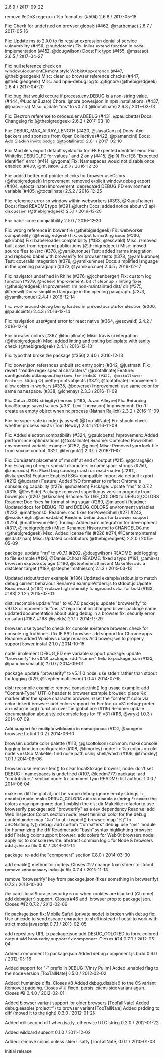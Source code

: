 2.6.9 / 2017-09-22

remove ReDoS regexp in %o formatter (#504)
2.6.8 / 2017-05-18

Fix: Check for undefined on browser globals (#462, @marbemac)
2.6.7 / 2017-05-16

Fix: Update ms to 2.0.0 to fix regular expression denial of service vulnerability (#458, @hubdotcom)
Fix: Inline extend function in node implementation (#452, @dougwilson)
Docs: Fix typo (#455, @msasad)
2.6.5 / 2017-04-27

Fix: null reference check on window.documentElement.style.WebkitAppearance (#447, @thebigredgeek)
Misc: clean up browser reference checks (#447, @thebigredgeek)
Misc: add npm-debug.log to .gitignore (@thebigredgeek)
2.6.4 / 2017-04-20

Fix: bug that would occure if process.env.DEBUG is a non-string value. (#444, @LucianBuzzo)
Chore: ignore bower.json in npm installations. (#437, @joaovieira)
Misc: update "ms" to v0.7.3 (@tootallnate)
2.6.3 / 2017-03-13

Fix: Electron reference to process.env.DEBUG (#431, @paulcbetts)
Docs: Changelog fix (@thebigredgeek)
2.6.2 / 2017-03-10

Fix: DEBUG_MAX_ARRAY_LENGTH (#420, @slavaGanzin)
Docs: Add backers and sponsors from Open Collective (#422, @piamancini)
Docs: Add Slackin invite badge (@tootallnate)
2.6.1 / 2017-02-10

Fix: Module's export default syntax fix for IE8 Expected identifier error
Fix: Whitelist DEBUG_FD for values 1 and 2 only (#415, @pi0)
Fix: IE8 "Expected identifier" error (#414, @vgoma)
Fix: Namespaces would not disable once enabled (#409, @musikov)
2.6.0 / 2016-12-28

Fix: added better null pointer checks for browser useColors (@thebigredgeek)
Improvement: removed explicit window.debug export (#404, @tootallnate)
Improvement: deprecated DEBUG_FD environment variable (#405, @tootallnate)
2.5.2 / 2016-12-25

Fix: reference error on window within webworkers (#393, @KlausTrainer)
Docs: fixed README typo (#391, @lurch)
Docs: added notice about v3 api discussion (@thebigredgeek)
2.5.1 / 2016-12-20

Fix: babel-core compatibility
2.5.0 / 2016-12-20

Fix: wrong reference in bower file (@thebigredgeek)
Fix: webworker compatibility (@thebigredgeek)
Fix: output formatting issue (#388, @kribblo)
Fix: babel-loader compatibility (#383, @escwald)
Misc: removed built asset from repo and publications (@thebigredgeek)
Misc: moved source files to /src (#378, @yamikuronue)
Test: added karma integration and replaced babel with browserify for browser tests (#378, @yamikuronue)
Test: coveralls integration (#378, @yamikuronue)
Docs: simplified language in the opening paragraph (#373, @yamikuronue)
2.4.5 / 2016-12-17

Fix: navigator undefined in Rhino (#376, @jochenberger)
Fix: custom log function (#379, @hsiliev)
Improvement: bit of cleanup + linting fixes (@thebigredgeek)
Improvement: rm non-maintainted dist/ dir (#375, @freewil)
Docs: simplified language in the opening paragraph. (#373, @yamikuronue)
2.4.4 / 2016-12-14

Fix: work around debug being loaded in preload scripts for electron (#368, @paulcbetts)
2.4.3 / 2016-12-14

Fix: navigation.userAgent error for react native (#364, @escwald)
2.4.2 / 2016-12-14

Fix: browser colors (#367, @tootallnate)
Misc: travis ci integration (@thebigredgeek)
Misc: added linting and testing boilerplate with sanity check (@thebigredgeek)
2.4.1 / 2016-12-13

Fix: typo that broke the package (#356)
2.4.0 / 2016-12-13

Fix: bower.json references unbuilt src entry point (#342, @justmatt)
Fix: revert "handle regex special characters" (@tootallnate)
Feature: configurable util.inspect()`options for NodeJS (#327, @tootallnate)
Feature: %O`(big O) pretty-prints objects (#322, @tootallnate)
Improvement: allow colors in workers (#335, @botverse)
Improvement: use same color for same namespace. (#338, @lchenay)
2.3.3 / 2016-11-09

Fix: Catch JSON.stringify() errors (#195, Jovan Alleyne)
Fix: Returning localStorage saved values (#331, Levi Thomason)
Improvement: Don't create an empty object when no process (Nathan Rajlich)
2.3.2 / 2016-11-09

Fix: be super-safe in index.js as well (@TooTallNate)
Fix: should check whether process exists (Tom Newby)
2.3.1 / 2016-11-09

Fix: Added electron compatibility (#324, @paulcbetts)
Improvement: Added performance optimizations (@tootallnate)
Readme: Corrected PowerShell environment variable example (#252, @gimre)
Misc: Removed yarn lock file from source control (#321, @fengmk2)
2.3.0 / 2016-11-07

Fix: Consistent placement of ms diff at end of output (#215, @gorangajic)
Fix: Escaping of regex special characters in namespace strings (#250, @zacronos)
Fix: Fixed bug causing crash on react-native (#282, @vkarpov15)
Feature: Enabled ES6+ compatible import via default export (#212 @bucaran)
Feature: Added %O formatter to reflect Chrome's console.log capability (#279, @oncletom)
Package: Update "ms" to 0.7.2 (#315, @DevSide)
Package: removed superfluous version property from bower.json (#207 @kkirsche)
Readme: fix USE_COLORS to DEBUG_COLORS
Readme: Doc fixes for format string sugar (#269, @mlucool)
Readme: Updated docs for DEBUG_FD and DEBUG_COLORS environment variables (#232, @mattlyons0)
Readme: doc fixes for PowerShell (#271 #243, @exoticknight @unreadable)
Readme: better docs for browser support (#224, @matthewmueller)
Tooling: Added yarn integration for development (#317, @thebigredgeek)
Misc: Renamed History.md to CHANGELOG.md (@thebigredgeek)
Misc: Added license file (#226 #274, @CantemoInternal @sdaitzman)
Misc: Updated contributors (@thebigredgeek)
2.2.0 / 2015-05-09

package: update "ms" to v0.7.1 (#202, @dougwilson)
README: add logging to file example (#193, @DanielOchoa)
README: fixed a typo (#191, @amir-s)
browser: expose storage (#190, @stephenmathieson)
Makefile: add a distclean target (#189, @stephenmathieson)
2.1.3 / 2015-03-13

Updated stdout/stderr example (#186)
Updated example/stdout.js to match debug current behaviour
Renamed example/stderr.js to stdout.js
Update Readme.md (#184)
replace high intensity foreground color for bold (#182, #183)
2.1.2 / 2015-03-01

dist: recompile
update "ms" to v0.7.0
package: update "browserify" to v9.0.3
component: fix "ms.js" repo location
changed bower package name
updated documentation about using debug in a browser
fix: security error on safari (#167, #168, @yields)
2.1.1 / 2014-12-29

browser: use typeof to check for console existence
browser: check for console.log truthiness (fix IE 8/9)
browser: add support for Chrome apps
Readme: added Windows usage remarks
Add bower.json to properly support bower install
2.1.0 / 2014-10-15

node: implement DEBUG_FD env variable support
package: update "browserify" to v6.1.0
package: add "license" field to package.json (#135, @panuhorsmalahti)
2.0.0 / 2014-09-01

package: update "browserify" to v5.11.0
node: use stderr rather than stdout for logging (#29, @stephenmathieson)
1.0.4 / 2014-07-15

dist: recompile
example: remove console.info() log usage
example: add "Content-Type" UTF-8 header to browser example
browser: place %c marker after the space character
browser: reset the "content" color via color: inherit
browser: add colors support for Firefox >= v31
debug: prefer an instance log() function over the global one (#119)
Readme: update documentation about styled console logs for FF v31 (#116, @wryk)
1.0.3 / 2014-07-09

Add support for multiple wildcards in namespaces (#122, @seegno)
browser: fix lint
1.0.2 / 2014-06-10

browser: update color palette (#113, @gscottolson)
common: make console logging function configurable (#108, @timoxley)
node: fix %o colors on old node <= 0.8.x
Makefile: find node path using shell/which (#109, @timoxley)
1.0.1 / 2014-06-06

browser: use removeItem() to clear localStorage
browser, node: don't set DEBUG if namespaces is undefined (#107, @leedm777)
package: add "contributors" section
node: fix comment typo
README: list authors
1.0.0 / 2014-06-04

make ms diff be global, not be scope
debug: ignore empty strings in enable()
node: make DEBUG_COLORS able to disable coloring
*: export the colors array
npmignore: don't publish the dist dir
Makefile: refactor to use browserify
package: add "browserify" as a dev dependency
Readme: add Web Inspector Colors section
node: reset terminal color for the debug content
node: map "%o" to util.inspect()
browser: map "%j" to JSON.stringify()
debug: add custom "formatters"
debug: use "ms" module for humanizing the diff
Readme: add "bash" syntax highlighting
browser: add Firebug color support
browser: add colors for WebKit browsers
node: apply log to console
rewrite: abstract common logic for Node & browsers
add .jshintrc file
0.8.1 / 2014-04-14

package: re-add the "component" section
0.8.0 / 2014-03-30

add enable() method for nodejs. Closes #27
change from stderr to stdout
remove unnecessary index.js file
0.7.4 / 2013-11-13

remove "browserify" key from package.json (fixes something in browserify)
0.7.3 / 2013-10-30

fix: catch localStorage security error when cookies are blocked (Chrome)
add debug(err) support. Closes #46
add .browser prop to package.json. Closes #42
0.7.2 / 2013-02-06

fix package.json
fix: Mobile Safari (private mode) is broken with debug
fix: Use unicode to send escape character to shell instead of octal to work with strict mode javascript
0.7.1 / 2013-02-05

add repository URL to package.json
add DEBUG_COLORED to force colored output
add browserify support
fix component. Closes #24
0.7.0 / 2012-05-04

Added .component to package.json
Added debug.component.js build
0.6.0 / 2012-03-16

Added support for "-" prefix in DEBUG [Vinay Pulim]
Added .enabled flag to the node version [TooTallNate]
0.5.0 / 2012-02-02

Added: humanize diffs. Closes #8
Added debug.disable() to the CS variant
Removed padding. Closes #10
Fixed: persist client-side variant again. Closes #9
0.4.0 / 2012-02-01

Added browser variant support for older browsers [TooTallNate]
Added debug.enable('project:*') to browser variant [TooTallNate]
Added padding to diff (moved it to the right)
0.3.0 / 2012-01-26

Added millisecond diff when isatty, otherwise UTC string
0.2.0 / 2012-01-22

Added wildcard support
0.1.0 / 2011-12-02

Added: remove colors unless stderr isatty [TooTallNate]
0.0.1 / 2010-01-03

Initial release
